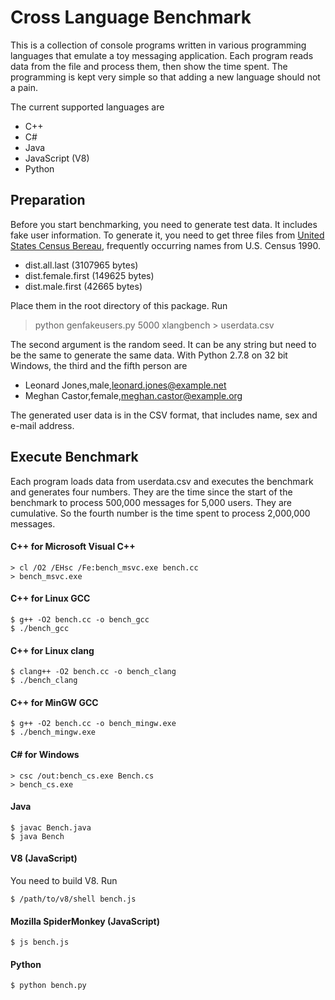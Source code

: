 Cross Language Benchmark
========================

This is a collection of console programs written in various
programming languages that emulate a toy messaging application. Each
program reads data from the file and process them, then show the time
spent. The programming is kept very simple so that adding a new
language should not a pain.

The current supported languages are

- C++
- C#
- Java
- JavaScript (V8)
- Python

## Preparation

Before you start benchmarking, you need to generate test data. It
includes fake user information. To generate it, you need to get three
files from
[United States Census Bereau](http://www.census.gov/genealogy/www/data/1990surnames/names_files.html),
frequently occurring names from U.S. Census 1990.

- dist.all.last (3107965 bytes)
- dist.female.first (149625 bytes)
- dist.male.first (42665 bytes)

Place them in the root directory of this package. Run

> python genfakeusers.py 5000 xlangbench > userdata.csv

The second argument is the random seed. It can be any string but need
to be the same to generate the same data. With Python 2.7.8 on 32 bit
Windows, the third and the fifth person are

- Leonard Jones,male,leonard.jones@example.net
- Meghan Castor,female,meghan.castor@example.org

The generated user data is in the CSV format, that includes name, sex
and e-mail address.

## Execute Benchmark

Each program loads data from userdata.csv and executes the benchmark
and generates four numbers. They are the time since the start of the
benchmark to process 500,000 messages for 5,000 users. They are
cumulative. So the fourth number is the time spent to process
2,000,000 messages.

#### C++ for Microsoft Visual C++

```
> cl /O2 /EHsc /Fe:bench_msvc.exe bench.cc
> bench_msvc.exe
```

#### C++ for Linux GCC

```
$ g++ -O2 bench.cc -o bench_gcc
$ ./bench_gcc
```

#### C++ for Linux clang

```
$ clang++ -O2 bench.cc -o bench_clang
$ ./bench_clang
```

#### C++ for MinGW GCC

```
$ g++ -O2 bench.cc -o bench_mingw.exe
$ ./bench_mingw.exe
```

#### C# for Windows

```
> csc /out:bench_cs.exe Bench.cs
> bench_cs.exe
```

#### Java

```
$ javac Bench.java
$ java Bench
```

#### V8 (JavaScript)

You need to build V8. Run

```
$ /path/to/v8/shell bench.js
```

#### Mozilla SpiderMonkey (JavaScript)

```
$ js bench.js
```

#### Python

```
$ python bench.py
```
